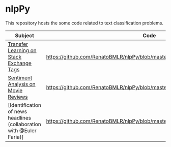 # nlpPy

This repository hosts the some code related to text classification problems.

| Subject | Code |
| --- | --- |
| [Transfer Learning on Stack Exchange Tags](https://www.kaggle.com/c/transfer-learning-on-stack-exchange-tags) | https://github.com/RenatoBMLR/nlpPy/blob/master/example/predics_tags.ipynb |
| [Sentiment Analysis on Movie Reviews](https://www.kaggle.com/c/sentiment-analysis-on-movie-reviews) | https://github.com/RenatoBMLR/nlpPy/blob/master/example/sentiment_analysis.ipynb |
| [Identification of news headlines (collaboration with @Euler Faria)] | https://github.com/RenatoBMLR/nlpPy/blob/master/example/news_headlines.ipynb|
